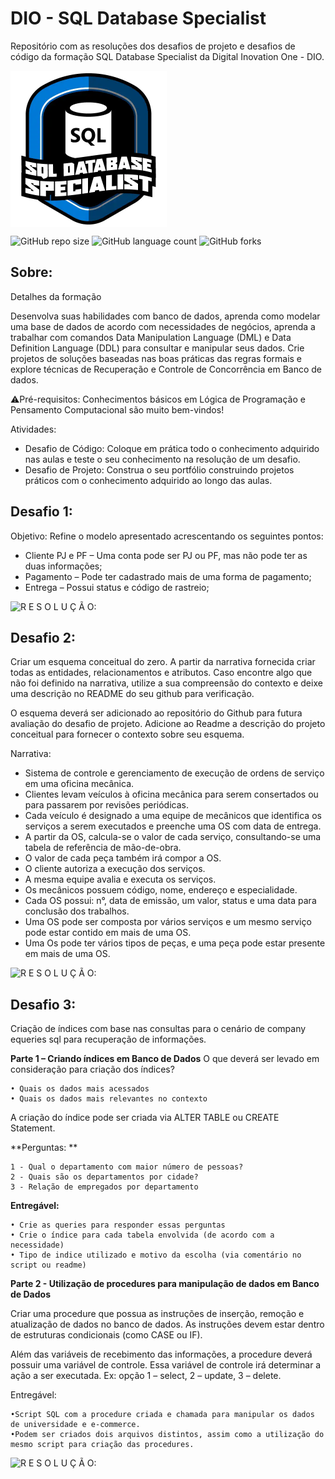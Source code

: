 
# DIO - SQL Database Specialist

Repositório com as resoluções dos desafios de projeto e desafios de código da formação SQL Database Specialist da Digital Inovation One - DIO.

<img src="images\SQL Specialist Logo.webp" align='center' alt="drawing" width="250" heigth="250"/>

![GitHub repo size](https://img.shields.io/github/repo-size/adricbarros/DIO-SQL-Database-Specialist?style=for-the-badge)
![GitHub language count](https://img.shields.io/github/languages/count/adricbarros/DIO-SQL-Database-Specialist?style=for-the-badge)
![GitHub forks](https://img.shields.io/github/forks/adricbarros/DIO-SQL-Database-Specialist?style=for-the-badge)

## Sobre:

Detalhes da formação

Desenvolva suas habilidades com banco de dados, aprenda como modelar uma base de dados de acordo com necessidades de negócios, aprenda a trabalhar com comandos Data Manipulation Language (DML) e Data Definition Language (DDL) para consultar e manipular seus dados. Crie projetos de soluções baseadas nas boas práticas das regras formais e explore técnicas de Recuperação e Controle de Concorrência em Banco de dados.

⚠️Pré-requisitos: Conhecimentos básicos em Lógica de Programação e Pensamento Computacional são muito bem-vindos!

Atividades:

* Desafio de Código: Coloque em prática todo o conhecimento adquirido nas aulas e teste o seu conhecimento na resolução de um desafio.
* Desafio de Projeto: Construa o seu portfólio construindo projetos práticos com o conhecimento adquirido ao longo das aulas.

## Desafio 1:

Objetivo:
Refine o modelo apresentado acrescentando os seguintes pontos:

   * Cliente PJ e PF – Uma conta pode ser PJ ou PF, mas não pode ter as duas informações;
   * Pagamento – Pode ter cadastrado mais de uma forma de pagamento;
   * Entrega – Possui status e código de rastreio;


![R E S O L U Ç Ã O:](https://github.com/adricbarros/DIO-SQL-Database-Specialist/tree/main/DP1)


## Desafio 2:

Criar um esquema conceitual do zero. 
A partir da narrativa fornecida criar todas as entidades, relacionamentos e atributos. Caso encontre algo que não foi definido na narrativa, utilize a sua compreensão do contexto e deixe uma descrição no README do seu github para verificação.

O esquema deverá ser adicionado ao repositório do Github para futura avaliação do desafio de projeto.
Adicione ao Readme a descrição do projeto conceitual para fornecer o contexto sobre seu esquema.

Narrativa:

  * Sistema de controle e gerenciamento de execução de ordens de serviço em uma oficina mecânica.
  * Clientes levam veículos à oficina mecânica para serem consertados ou para passarem por revisões periódicas.
  * Cada veículo é designado a uma equipe de mecânicos que identifica os serviços a serem executados e preenche uma OS com data de entrega.
  * A partir da OS, calcula-se o valor de cada serviço, consultando-se uma tabela de referência de mão-de-obra.
  * O valor de cada peça também irá compor a OS.
  * O cliente autoriza a execução dos serviços.
  * A mesma equipe avalia e executa os serviços.
  * Os mecânicos possuem código, nome, endereço e especialidade.
  * Cada OS possui: n°, data de emissão, um valor, status e uma data para conclusão dos trabalhos.
  * Uma OS pode ser composta por vários serviços e um mesmo serviço pode estar contido em mais de uma OS.
  * Uma Os pode ter vários tipos de peças, e uma peça pode estar presente em mais de uma OS.


![R E S O L U Ç Ã O:](https://github.com/adricbarros/DIO-SQL-Database-Specialist/tree/main/DP2)


## Desafio 3:


Criação de índices com base nas consultas para o cenário de company equeries sql para recuperação de informações.  

**Parte 1 – Criando índices em Banco de Dados**
O que deverá ser levado em consideração para criação dos índices? 

    • Quais os dados mais acessados 
    • Quais os dados mais relevantes no contexto 

A criação do índice pode ser criada via ALTER TABLE ou CREATE Statement.

**Perguntas: **

    1 - Qual o departamento com maior número de pessoas? 
    2 - Quais são os departamentos por cidade? 
    3 - Relação de empregados por departamento 

**Entregável:** 

    • Crie as queries para responder essas perguntas 
    • Crie o índice para cada tabela envolvida (de acordo com a necessidade) 
    • Tipo de indice utilizado e motivo da escolha (via comentário no script ou readme) 
     
    

**Parte 2 - Utilização de procedures para manipulação de dados em Banco de Dados**

Criar uma procedure que possua as instruções de inserção, remoção e atualização de dados no banco de dados. As instruções devem estar dentro de estruturas condicionais (como CASE ou IF).  

Além das variáveis de recebimento das informações, a procedure deverá possuir uma variável de controle. Essa variável de controle irá determinar a ação a ser executada. Ex: opção 1 – select, 2 – update, 3 – delete. 

Entregável: 

    •Script SQL com a procedure criada e chamada para manipular os dados de universidade e e-commerce. 
    •Podem ser criados dois arquivos distintos, assim como a utilização do mesmo script para criação das procedures.

![R E S O L U Ç Ã O:](https://github.com/adricbarros/DIO-SQL-Database-Specialist/tree/main/DP3)

